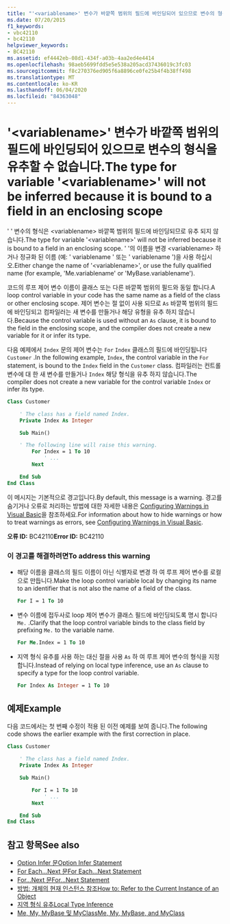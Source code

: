 ```yaml
---
title: "'<variablename>' 변수가 바깥쪽 범위의 필드에 바인딩되어 있으므로 변수의 형식을 유추할 수 없습니다."
ms.date: 07/20/2015
f1_keywords:
- vbc42110
- bc42110
helpviewer_keywords:
- BC42110
ms.assetid: ef4442eb-08d1-434f-a03b-4aa2ed4e4414
ms.openlocfilehash: 98aeb5699fdd5e5e538a205acd37436019c3fc03
ms.sourcegitcommit: f8c270376ed905f6a8896ce0fe25b4f4b38ff498
ms.translationtype: MT
ms.contentlocale: ko-KR
ms.lasthandoff: 06/04/2020
ms.locfileid: "84363048"
---
```

# <a name="the-type-for-variable-variablename-will-not-be-inferred-because-it-is-bound-to-a-field-in-an-enclosing-scope"></a><span data-ttu-id="3fe6c-102">'\<variablename>' 변수가 바깥쪽 범위의 필드에 바인딩되어 있으므로 변수의 형식을 유추할 수 없습니다.</span><span class="sxs-lookup"><span data-stu-id="3fe6c-102">The type for variable '\<variablename>' will not be inferred because it is bound to a field in an enclosing scope</span></span>

<span data-ttu-id="3fe6c-103">' ' 변수의 형식은 \<variablename> 바깥쪽 범위의 필드에 바인딩되므로 유추 되지 않습니다.</span><span class="sxs-lookup"><span data-stu-id="3fe6c-103">The type for variable '\<variablename>' will not be inferred because it is bound to a field in an enclosing scope.</span></span> <span data-ttu-id="3fe6c-104">' '의 이름을 변경 \<variablename> 하거나 정규화 된 이름 (예: ' variablename ' 또는 ' variablename ')을 사용 하십시오.</span><span class="sxs-lookup"><span data-stu-id="3fe6c-104">Either change the name of '\<variablename>', or use the fully qualified name (for example, 'Me.variablename' or 'MyBase.variablename').</span></span>

<span data-ttu-id="3fe6c-105">코드의 루프 제어 변수 이름이 클래스 또는 다른 바깥쪽 범위의 필드와 동일 합니다.</span><span class="sxs-lookup"><span data-stu-id="3fe6c-105">A loop control variable in your code has the same name as a field of the class or other enclosing scope.</span></span> <span data-ttu-id="3fe6c-106">제어 변수는 절 없이 사용 되므로 `As` 바깥쪽 범위의 필드에 바인딩되고 컴파일러는 새 변수를 만들거나 해당 유형을 유추 하지 않습니다.</span><span class="sxs-lookup"><span data-stu-id="3fe6c-106">Because the control variable is used without an `As` clause, it is bound to the field in the enclosing scope, and the compiler does not create a new variable for it or infer its type.</span></span>

<span data-ttu-id="3fe6c-107">다음 예제에서 `Index` 문의 제어 변수는 `For` `Index` 클래스의 필드에 바인딩됩니다 `Customer` .</span><span class="sxs-lookup"><span data-stu-id="3fe6c-107">In the following example, `Index`, the control variable in the `For` statement, is bound to the `Index` field in the `Customer` class.</span></span> <span data-ttu-id="3fe6c-108">컴파일러는 컨트롤 변수에 대 한 새 변수를 만들거나 `Index` 해당 형식을 유추 하지 않습니다.</span><span class="sxs-lookup"><span data-stu-id="3fe6c-108">The compiler does not create a new variable for the control variable `Index` or infer its type.</span></span>

```vb
Class Customer

    ' The class has a field named Index.
    Private Index As Integer

    Sub Main()

    ' The following line will raise this warning.
        For Index = 1 To 10
            ' ...
        Next

    End Sub
End Class
```

<span data-ttu-id="3fe6c-109">이 메시지는 기본적으로 경고입니다.</span><span class="sxs-lookup"><span data-stu-id="3fe6c-109">By default, this message is a warning.</span></span> <span data-ttu-id="3fe6c-110">경고를 숨기거나 오류로 처리하는 방법에 대한 자세한 내용은 [Configuring Warnings in Visual Basic](/visualstudio/ide/configuring-warnings-in-visual-basic)을 참조하세요.</span><span class="sxs-lookup"><span data-stu-id="3fe6c-110">For information about how to hide warnings or how to treat warnings as errors, see [Configuring Warnings in Visual Basic](/visualstudio/ide/configuring-warnings-in-visual-basic).</span></span>

<span data-ttu-id="3fe6c-111">**오류 ID:** BC42110</span><span class="sxs-lookup"><span data-stu-id="3fe6c-111">**Error ID:** BC42110</span></span>

### <a name="to-address-this-warning"></a><span data-ttu-id="3fe6c-112">이 경고를 해결하려면</span><span class="sxs-lookup"><span data-stu-id="3fe6c-112">To address this warning</span></span>

- <span data-ttu-id="3fe6c-113">해당 이름을 클래스의 필드 이름이 아닌 식별자로 변경 하 여 루프 제어 변수를 로컬으로 만듭니다.</span><span class="sxs-lookup"><span data-stu-id="3fe6c-113">Make the loop control variable local by changing its name to an identifier that is not also the name of a field of the class.</span></span>

  ```vb
  For I = 1 To 10
  ```

- <span data-ttu-id="3fe6c-114">변수 이름에 접두사로 loop 제어 변수가 클래스 필드에 바인딩되도록 명시 합니다 `Me.` .</span><span class="sxs-lookup"><span data-stu-id="3fe6c-114">Clarify that the loop control variable binds to the class field by prefixing `Me.` to the variable name.</span></span>

  ```vb
  For Me.Index = 1 To 10
  ```

- <span data-ttu-id="3fe6c-115">지역 형식 유추를 사용 하는 대신 절을 사용 `As` 하 여 루프 제어 변수의 형식을 지정 합니다.</span><span class="sxs-lookup"><span data-stu-id="3fe6c-115">Instead of relying on local type inference, use an `As` clause to specify a type for the loop control variable.</span></span>

  ```vb
  For Index As Integer = 1 To 10
  ```

## <a name="example"></a><span data-ttu-id="3fe6c-116">예제</span><span class="sxs-lookup"><span data-stu-id="3fe6c-116">Example</span></span>
 <span data-ttu-id="3fe6c-117">다음 코드에서는 첫 번째 수정이 적용 된 이전 예제를 보여 줍니다.</span><span class="sxs-lookup"><span data-stu-id="3fe6c-117">The following code shows the earlier example with the first correction in place.</span></span>

```vb
Class Customer

    ' The class has a field named Index.
    Private Index As Integer

    Sub Main()

        For I = 1 To 10
            ' ...
        Next

    End Sub
End Class
```

## <a name="see-also"></a><span data-ttu-id="3fe6c-118">참고 항목</span><span class="sxs-lookup"><span data-stu-id="3fe6c-118">See also</span></span>

- [<span data-ttu-id="3fe6c-119">Option Infer 문</span><span class="sxs-lookup"><span data-stu-id="3fe6c-119">Option Infer Statement</span></span>](../statements/option-infer-statement.md)
- [<span data-ttu-id="3fe6c-120">For Each...Next 문</span><span class="sxs-lookup"><span data-stu-id="3fe6c-120">For Each...Next Statement</span></span>](../statements/for-each-next-statement.md)
- [<span data-ttu-id="3fe6c-121">For...Next 문</span><span class="sxs-lookup"><span data-stu-id="3fe6c-121">For...Next Statement</span></span>](../statements/for-next-statement.md)
- [<span data-ttu-id="3fe6c-122">방법: 개체의 현재 인스턴스 참조</span><span class="sxs-lookup"><span data-stu-id="3fe6c-122">How to: Refer to the Current Instance of an Object</span></span>](../../programming-guide/language-features/variables/how-to-refer-to-the-current-instance-of-an-object.md)
- [<span data-ttu-id="3fe6c-123">지역 형식 유추</span><span class="sxs-lookup"><span data-stu-id="3fe6c-123">Local Type Inference</span></span>](../../programming-guide/language-features/variables/local-type-inference.md)
- [<span data-ttu-id="3fe6c-124">Me, My, MyBase 및 MyClass</span><span class="sxs-lookup"><span data-stu-id="3fe6c-124">Me, My, MyBase, and MyClass</span></span>](../../programming-guide/program-structure/me-my-mybase-and-myclass.md)
